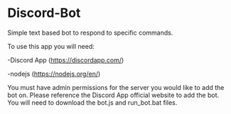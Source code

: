# Discord-Bot

Simple text based bot to respond to specific commands.

To use this app you will need:

  -Discord App (https://discordapp.com/)
  
  -nodejs (https://nodejs.org/en/)
  
  You must have admin permissions for the server you would like to add the bot on. Please reference the Discord App official website to add the bot. You will need to download the bot.js and run_bot.bat files.
